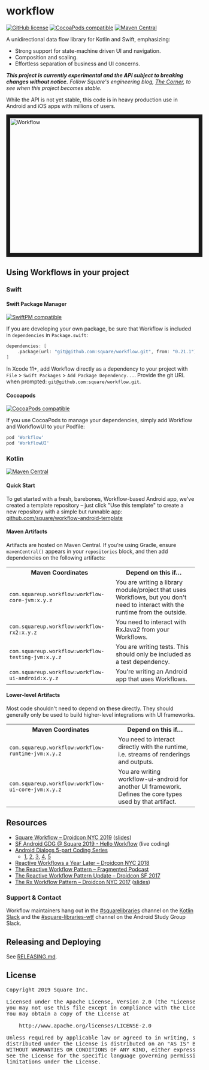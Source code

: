 # workflow

[![GitHub license](https://img.shields.io/badge/license-Apache%20License%202.0-blue.svg?style=flat)](https://www.apache.org/licenses/LICENSE-2.0)
[![CocoaPods compatible](https://img.shields.io/cocoapods/v/Workflow.svg)](https://cocoapods.org/pods/Workflow)
[![Maven Central](https://img.shields.io/maven-central/v/com.squareup.workflow/workflow-core-jvm.svg?label=Maven%20Central)](https://search.maven.org/search?q=g:%22com.squareup.workflow%22)

A unidirectional data flow library for Kotlin and Swift, emphasizing:

* Strong support for state-machine driven UI and navigation.
* Composition and scaling.
* Effortless separation of business and UI concerns.

_**This project is currently experimental and the API subject to breaking changes without notice.**
Follow Square's engineering blog, [The Corner](https://developer.squareup.com/blog/), to see when
this project becomes stable._

While the API is not yet stable, this code is in heavy production use in Android and iOS
apps with millions of users.

<a href="https://player.vimeo.com/video/362741019" target="_blank">
  <img src="https://user-images.githubusercontent.com/25472210/71310423-0ba09d80-243a-11ea-90dc-88acd180fcfc.png" alt="Workflow" width="640" height="360" border="10"/>
</a>

## Using Workflows in your project

### Swift

#### Swift Package Manager

[![SwiftPM compatible](https://img.shields.io/badge/SwiftPM-compatible-orange.svg)](#swift-package-manager)

If you are developing your own package, be sure that Workflow is included in `dependencies`
in `Package.swift`:

```swift
dependencies: [
    .package(url: "git@github.com:square/workflow.git", from: "0.21.1")
]
```

In Xcode 11+, add Workflow directly as a dependency to your project with
`File` > `Swift Packages` > `Add Package Dependency...`. Provide the git URL when prompted: `git@github.com:square/workflow.git`.

#### Cocoapods

[![CocoaPods compatible](https://img.shields.io/cocoapods/v/Workflow.svg)](https://cocoapods.org/pods/Workflow)

If you use CocoaPods to manage your dependencies, simply add Workflow and WorkflowUI to your
Podfile:

```ruby
pod 'Workflow'
pod 'WorkflowUI'
```

### Kotlin

[![Maven Central](https://img.shields.io/maven-central/v/com.squareup.workflow/workflow-core-jvm.svg?label=Maven%20Central)](https://search.maven.org/search?q=g:%22com.squareup.workflow%22)

#### Quick Start

To get started with a fresh, barebones, Workflow-based Android app, we've created a template
repository – just click "Use this template" to create a new repository with a simple but runnable
app: [github.com/square/workflow-android-template](https://github.com/square/workflow-android-template)

#### Maven Artifacts

Artifacts are hosted on Maven Central. If you're using Gradle, ensure `mavenCentral()` appears in
your `repositories` block, and then add dependencies on the following artifacts:

<table>
  <tr>
    <th>Maven Coordinates</th>
    <th>Depend on this if…</th>
  </tr>
  <tr>
    <td nowrap><code>com.squareup.workflow:workflow-core-jvm:x.y.z</code></td>
    <td>You are writing a library module/project that uses Workflows, but you don't need to interact
    with the runtime from the outside.</td>
  </tr>
  <tr>
    <td nowrap><code>com.squareup.workflow:workflow-rx2:x.y.z</code></td>
    <td>You need to interact with RxJava2 from your Workflows.</td>
  </tr>
  <tr>
    <td nowrap><code>com.squareup.workflow:workflow-testing-jvm:x.y.z</code></td>
    <td>You are writing tests. This should only be included as a test dependency.</td>
  </tr>
  <tr>
    <td nowrap><code>com.squareup.workflow:workflow-ui-android:x.y.z</code></td>
    <td>You're writing an Android app that uses Workflows.</td>
  </tr>
</table>

#### Lower-level Artifacts

Most code shouldn't need to depend on these directly. They should generally only be used to build
higher-level integrations with UI frameworks.

<table>
  <tr>
    <th>Maven Coordinates</th>
    <th>Depend on this if…</th>
  </tr>
  <tr>
    <td nowrap><code>com.squareup.workflow:workflow-runtime-jvm:x.y.z</code></td>
    <td>You need to interact directly with the runtime, i.e. streams of renderings and outputs.</td>
  </tr>
  <tr>
    <td nowrap><code>com.squareup.workflow:workflow-ui-core-jvm:x.y.z</code></td>
    <td>You are writing workflow-ui-android for another UI framework. Defines the core types used by
    that artifact.</td>
  </tr>
</table>

## Resources

* [Square Workflow – Droidcon NYC 2019](https://www.droidcon.com/media-detail?video=362741019) ([slides](https://docs.google.com/presentation/d/19-DkVCn-XawssyHQ_cboIX_s-Lf6rNg-ryAehA9xBVs))
* [SF Android GDG @ Square 2019 - Hello Workflow](https://www.youtube.com/watch?v=8PlYtfsgDKs)
  (live coding)
* [Android Dialogs 5-part Coding Series](https://twitter.com/chiuki/status/1100810374410956800)
  * [1](https://www.youtube.com/watch?v=JJ4-8AR5HhA),
    [2](https://www.youtube.com/watch?v=XB6frWBGvp0),
    [3](https://www.youtube.com/watch?v=NdFJMkT-t3c),
    [4](https://www.youtube.com/watch?v=aRxmyO6fwSs),
    [5](https://www.youtube.com/watch?v=aKaZa-1KN2M)
* [Reactive Workflows a Year Later – Droidcon NYC 2018](https://www.youtube.com/watch?v=cw9ZF9-ilac)
* [The Reactive Workflow Pattern – Fragmented Podcast](https://www.youtube.com/watch?v=mUBXgYnT7w0)
* [The Reactive Workflow Pattern Update – Droidcon SF 2017](https://www.youtube.com/watch?v=mvBVkU2mCF4)
* [The Rx Workflow Pattern – Droidcon NYC 2017](https://www.youtube.com/watch?v=KjoMnsc2lPo)
  ([slides](https://speakerdeck.com/rjrjr/reactive-workflows))

### Support & Contact

Workflow maintainers hang out in the [#squarelibraries](https://kotlinlang.slack.com/messages/C5HT9AL7Q)
channel on the [Kotlin Slack](https://surveys.jetbrains.com/s3/kotlin-slack-sign-up?_ga=2.93235285.916482233.1570572671-654176432.1527183673)
and the [#square-libraries-wtf](https://androidstudygroup.slack.com/messages/C03NYGB45) channel on
the Android Study Group Slack.

## Releasing and Deploying

See [RELEASING.md](RELEASING.md).

## License

<pre>
Copyright 2019 Square Inc.

Licensed under the Apache License, Version 2.0 (the "License");
you may not use this file except in compliance with the License.
You may obtain a copy of the License at

    http://www.apache.org/licenses/LICENSE-2.0

Unless required by applicable law or agreed to in writing, software
distributed under the License is distributed on an "AS IS" BASIS,
WITHOUT WARRANTIES OR CONDITIONS OF ANY KIND, either express or implied.
See the License for the specific language governing permissions and
limitations under the License.
</pre>
